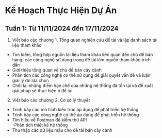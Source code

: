 # Kế Hoạch Thực Hiện Dự Án

## Tuần 1: Từ 11/11/2024 đến 17/11/2024
1. Viết báo cáo chương 1. Tổng quan nghiên cứu đề tài và lập danh sách tài liệu tham khảo
- Tìm kiếm, tổng hợp nguồn tài liệu tham khảo liên quan đến chủ đề bán hàng, các công nghệ sử dụng trong đề tài làm nguồn tham khảo trích dẫn
- Giới thiệu tổng quan về chủ đề bán cây cảnh
- Phân tích các công nghệ có thể sử dụng để giải quyết vấn đề và luận giải lý do lựa chọn
- Chốt lại những điểm hạn chế của những hệ thống đã tồn tại và đề xuất giải pháp sẽ thực hiện ở đề tài
2. Viết báo cáo chương 2. Cơ sở lý thuyết 
- Trình bày các mô hình kiến trúc áp dụng để phát triển hệ thống 
- Trình bày các công nghệ có thể áp dụng để phát triển hệ thống
- Tìm hiểu về Postman để kiểm thử API	
-Phân tích thiết kế hệ thống 
- Thu thập các dữ liệu mẫu cho đề tài bán cây cảnh	

